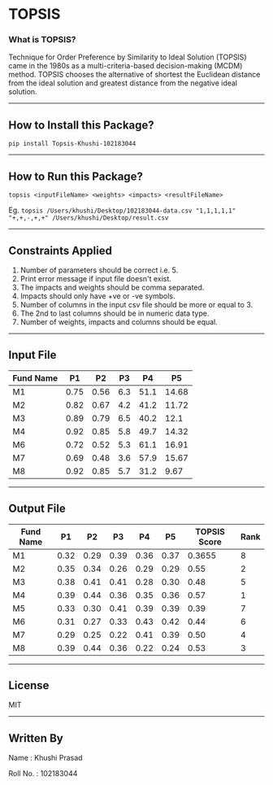 # TOPSIS

### What is TOPSIS?
Technique for Order Preference by Similarity to Ideal Solution (TOPSIS) came in the 1980s as a multi-criteria-based decision-making (MCDM) method. TOPSIS chooses the alternative of shortest the Euclidean distance from the ideal solution and greatest distance from the negative ideal solution. 

___

## How to Install this Package?
``` pip install Topsis-Khushi-102183044 ```

___

## How to Run this Package?
``` topsis <inputFileName> <weights> <impacts> <resultFileName> ```

Eg. ``` topsis /Users/khushi/Desktop/102183044-data.csv "1,1,1,1,1" "+,+,-,+,+" /Users/khushi/Desktop/result.csv ```

___

## Constraints Applied
1. Number of parameters should be correct i.e. 5.
2. Print error message if input file doesn't exist.
3. The impacts and weights should be comma separated.
4. Impacts should only have +ve or -ve symbols.
5. Number of columns in the input csv file should be more or equal to 3.
6. The 2nd to last columns should be in numeric data type.
7. Number of weights, impacts and columns should be equal.

___

## Input File
| Fund Name  | P1 | P2 | P3 | P4 | P5  |
| ---------- | -- | -- | -- | -- | --  |
| M1         |0.75|0.56|6.3 |51.1|14.68|
| M2         |0.82|0.67|4.2 |41.2|11.72|
| M3         |0.89|0.79|6.5 |40.2|12.1 |
| M4         |0.92|0.85|5.8 |49.7|14.32|
| M6         |0.72|0.52|5.3 |61.1|16.91|
| M7         |0.69|0.48|3.6 |57.9|15.67|
| M8         |0.92|0.85|5.7 |31.2|9.67 |

___

## Output File
| Fund Name  | P1 | P2 | P3 | P4 | P5  | TOPSIS Score | Rank |
| ---------- | -- | -- | -- | -- | --- | ------------ | ---- |
| M1         |0.32|0.29|0.39|0.36|0.37 | 0.3655       | 8    |
| M2         |0.35|0.34|0.26|0.29|0.29 | 0.55         | 2    |
| M3         |0.38|0.41|0.41|0.28|0.30 | 0.48         | 5    |
| M4         |0.39|0.44|0.36|0.35|0.36 | 0.57         | 1    |
| M5         |0.33|0.30|0.41|0.39|0.39 | 0.39         | 7    |
| M6         |0.31|0.27|0.33|0.43|0.42 | 0.44         | 6    |
| M7         |0.29|0.25|0.22|0.41|0.39 | 0.50         | 4    |
| M8         |0.39|0.44|0.36|0.22|0.24 | 0.53         | 3    |

___

## License
MIT

___

## Written By
Name : Khushi Prasad
  
Roll No. : 102183044
